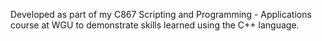 Developed as part of my C867 Scripting and Programming - Applications course at WGU to demonstrate skills learned using the C++ language.
